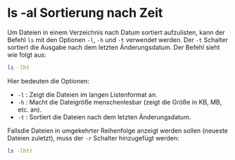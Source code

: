 # ls -al Sortierung nach Zeit

Um Dateien in einem Verzeichnis nach Datum sortiert aufzulisten, kann der Befehl  `ls` mit den Optionen `-l`, `-h` und `-t` verwendet werden. Der `-t` Schalter sortiert die Ausgabe nach dem letzten Änderungsdatum. Der Befehl sieht wie folgt aus:

```bash
ls -lht
```

Hier bedeuten die Optionen:

- `-l` : Zeigt die Dateien im langen Listenformat an.
- `-h` : Macht die Dateigröße menschenlesbar (zeigt die Größe in KB, MB, etc. an).
- `-t` : Sortiert die Dateien nach dem letzten Änderungsdatum.

Fallsdie Dateien in umgekehrter Reihenfolge anzeigt werden sollen (neueste Dateien zuletzt), muss der `-r` Schalter hinzugefügt werden:

```bash
ls -lhtr
```

